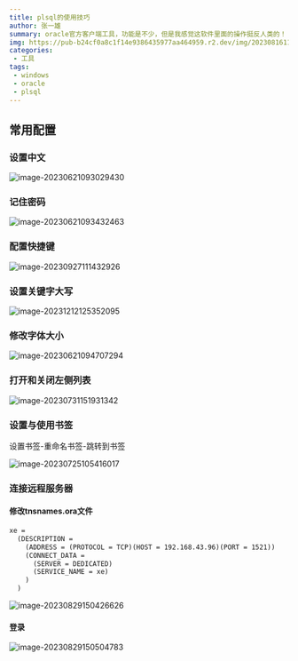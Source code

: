 ```yaml
---
title: plsql的使用技巧
author: 张一雄
summary: oracle官方客户端工具，功能是不少，但是我感觉这软件里面的操作挺反人类的！
img: https://pub-b24cf0a8c1f14e9386435977aa464959.r2.dev/img/20230816111026.png
categories:
 - 工具
tags:
 - windows
 - oracle
 - plsql
---
```


## 常用配置

### 设置中文

![image-20230621093029430](https://pub-b24cf0a8c1f14e9386435977aa464959.r2.dev/img/20230621093030.png)

### 记住密码

![image-20230621093432463](https://pub-b24cf0a8c1f14e9386435977aa464959.r2.dev/img/20230621093433.png)

### 配置快捷键

![image-20230927111432926](https://pub-b24cf0a8c1f14e9386435977aa464959.r2.dev/img/20230927111434.png)

### 设置关键字大写

![image-20231212125352095](https://pub-b24cf0a8c1f14e9386435977aa464959.r2.dev/img/20231212125354.png)

### 修改字体大小

![image-20230621094707294](https://pub-b24cf0a8c1f14e9386435977aa464959.r2.dev/img/20230621094708.png)

### 打开和关闭左侧列表

![image-20230731151931342](https://pub-b24cf0a8c1f14e9386435977aa464959.r2.dev/img/20230731151934.png)

### 设置与使用书签

设置书签-重命名书签-跳转到书签

![image-20230725105416017](https://pub-b24cf0a8c1f14e9386435977aa464959.r2.dev/img/20230725105419.png)

### 连接远程服务器

#### 修改tnsnames.ora文件

```txt
xe =
  (DESCRIPTION =
    (ADDRESS = (PROTOCOL = TCP)(HOST = 192.168.43.96)(PORT = 1521))
    (CONNECT_DATA =
      (SERVER = DEDICATED)
      (SERVICE_NAME = xe)
    )
  )
```

![image-20230829150426626](https://pub-b24cf0a8c1f14e9386435977aa464959.r2.dev/img/20230829150427.png)

#### 登录

![image-20230829150504783](https://pub-b24cf0a8c1f14e9386435977aa464959.r2.dev/img/20230829150505.png)





